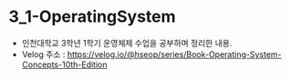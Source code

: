 # 3_1-OperatingSystem

* 인천대학교 3학년 1학기 운영체제 수업을 공부하며 정리한 내용.
* Velog 주소 : https://velog.io/@hseop/series/Book-Operating-System-Concepts-10th-Edition
